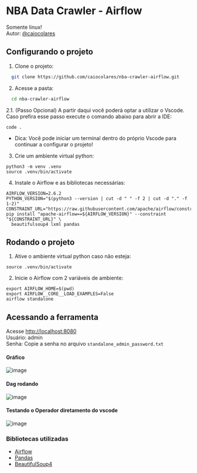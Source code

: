 # NBA Data Crawler - Airflow
Somente linux!<br>
Autor: [@caiocolares](https://www.github.com/caiocolares)

## Configurando o projeto

1. Clone o projeto:
```bash
  git clone https://github.com/caiocolares/nba-crawler-airflow.git
```

2. Acesse a pasta:
```bash
  cd nba-crawler-airflow
```

2.1. (Passo Opcional) A partir daqui você poderá optar a utilizar o Vscode. Caso prefira esse passo execute o comando abaixo para abrir a IDE:
```
code .
```
* Dica: Você pode iniciar um terminal dentro do próprio Vscode para continuar a configurar o projeto!

3. Crie um ambiente virtual python:
```
python3 -m venv .venv
source .venv/bin/activate
```

4. Instale o Airflow e as bibliotecas necessárias:
```
AIRFLOW_VERSION=2.6.2
PYTHON_VERSION="$(python3 --version | cut -d " " -f 2 | cut -d "." -f 1-2)"
CONSTRAINT_URL="https://raw.githubusercontent.com/apache/airflow/constraints-${AIRFLOW_VERSION}/constraints-${PYTHON_VERSION}.txt"
pip install "apache-airflow==${AIRFLOW_VERSION}" --constraint "${CONSTRAINT_URL}" \
  beautifulsoup4 lxml pandas
```

## Rodando o projeto

1. Ative o ambiente virtual python caso não esteja:
```
source .venv/bin/activate
```

2. Inicie o Airflow com 2 variáveis de ambiente:
```
export AIRFLOW_HOME=$(pwd)
export AIRFLOW__CORE__LOAD_EXAMPLES=False
airflow standalone
```

## Acessando a ferramenta
Acesse [http://localhost:8080](http://localhost:8080)<br>
Usuário: admin<br>
Senha: Copie a senha no arquivo `standalone_admin_password.txt`

#### Gráfico
![image](https://github.com/caiocolares/nba-crawler-airflow/assets/26276218/e50628a5-d4f7-4259-9754-1c5b2c5d9593)

#### Dag rodando
![image](https://github.com/caiocolares/nba-crawler-airflow/assets/26276218/6bdf4a65-c794-4735-9727-442d90a08ebd)

#### Testando o Operador diretamento do vscode
![image](https://github.com/caiocolares/nba-crawler-airflow/assets/26276218/b8bd4a52-6541-4cd1-ada0-e8eac02d8c86)

### Bibliotecas utilizadas
- [Airflow](https://airflow.apache.org/)
- [Pandas](https://pandas.pydata.org/)
- [BeautifulSoup4](https://pypi.org/project/beautifulsoup4/)
